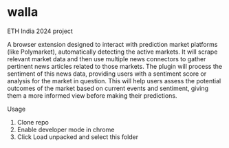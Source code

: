 # walla

ETH India 2024 project

A browser extension designed to interact with prediction market platforms (like Polymarket), automatically detecting the active markets. It will scrape relevant market data and then use multiple news connectors to gather pertinent news articles related to those markets. The plugin will process the sentiment of this news data, providing users with a sentiment score or analysis for the market in question. This will help users assess the potential outcomes of the market based on current events and sentiment, giving them a more informed view before making their predictions.

Usage

1. Clone repo
2. Enable developer mode in chrome
3. Click Load unpacked and select this folder
